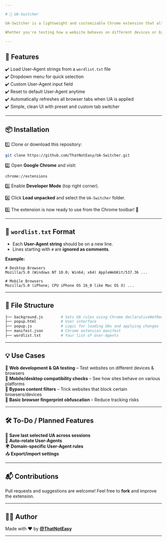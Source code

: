 ```yaml
---

# 🦊 UA-Switcher  

UA-Switcher is a lightweight and customizable Chrome extension that allows you to easily switch between multiple User-Agent strings from a pre-defined list (`wordlist.txt`) or enter your own custom string.  

Whether you're testing how a website behaves on different devices or bypassing content filters, UA-Switcher makes it simple.  

---
```


## 🔧 Features  

✔️ Load User-Agent strings from a `wordlist.txt` file  
✔️ Dropdown menu for quick selection  
✔️ Custom User-Agent input field  
✔️ Reset to default User-Agent anytime  
✔️ Automatically refreshes all browser tabs when UA is applied  
✔️ Simple, clean UI with preset and custom tab switcher  

---

## 📦 Installation  

1️⃣ Clone or download this repository:  

```bash
git clone https://github.com/ThatNotEasy/UA-Switcher.git
```

2️⃣ Open **Google Chrome** and visit:  

```
chrome://extensions
```

3️⃣ Enable **Developer Mode** (top right corner).  

4️⃣ Click **Load unpacked** and select the `UA-Switcher` folder.  

5️⃣ The extension is now ready to use from the Chrome toolbar! 🚀  

---

## 📄 `wordlist.txt` Format  

- Each **User-Agent string** should be on a new line.  
- Lines starting with `#` are **ignored as comments**.  

**Example:**  

```plaintext
# Desktop Browsers
Mozilla/5.0 (Windows NT 10.0; Win64; x64) AppleWebKit/537.36 ...

# Mobile Browsers
Mozilla/5.0 (iPhone; CPU iPhone OS 16_0 like Mac OS X) ...
```

---

## 📁 File Structure  

```bash
├── background.js        # Sets UA rules using Chrome declarativeNetRequest
├── popup.html           # User interface
├── popup.js             # Logic for loading UAs and applying changes
├── manifest.json        # Chrome extension manifest
├── wordlist.txt         # Your list of User-Agents
```

---

## 💡 Use Cases  

🔹 **Web development & QA testing** – Test websites on different devices & browsers  
🔹 **Mobile/desktop compatibility checks** – See how sites behave on various platforms  
🔹 **Bypass content filters** – Trick websites that block certain browsers/devices  
🔹 **Basic browser fingerprint obfuscation** – Reduce tracking risks  

---

## 🛠 To-Do / Planned Features  

🚀 **Save last selected UA across sessions**  
🔄 **Auto-rotate User-Agents**  
🌍 **Domain-specific User-Agent rules**  
📤 **Export/import settings**  

---

## 📬 Contributions  

Pull requests and suggestions are welcome! Feel free to **fork** and improve the extension.  

---

## 🧑‍💻 Author  

Made with ❤️ by **[@ThatNotEasy](https://github.com/ThatNotEasy)**  

---